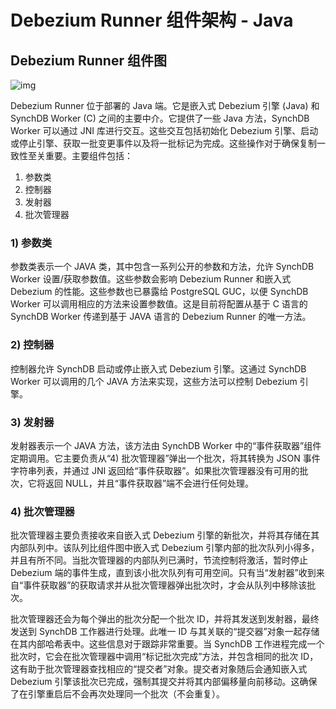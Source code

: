 # Debezium Runner 组件架构 - Java

## **Debezium Runner 组件图**

![img](/images/synchdb-dbzrunner-component2.jpg)

Debezium Runner 位于部署的 Java 端。它是嵌入式 Debezium 引擎 (Java) 和 SynchDB Worker (C) 之间的主要中介。它提供了一些 Java 方法，SynchDB Worker 可以通过 JNI 库进行交互。这些交互包括初始化 Debezium 引擎、启动或停止引擎、获取一批变更事件以及将一批标记为完成。这些操作对于确保复制一致性至关重要。主要组件包括：

1. 参数类
2. 控制器
3. 发射器
4. 批次管理器

### **1) 参数类**

参数类表示一个 JAVA 类，其中包含一系列公开的参数和方法，允许 SynchDB Worker 设置/获取参数值。这些参数会影响 Debezium Runner 和嵌入式 Debezium 的性能。这些参数也已暴露给 PostgreSQL GUC，以便 SynchDB Worker 可以调用相应的方法来设置参数值。这是目前将配置从基于 C 语言的 SynchDB Worker 传递到基于 JAVA 语言的 Debezium Runner 的唯一方法。

### **2) 控制器**

控制器允许 SynchDB 启动或停止嵌入式 Debezium 引擎。这通过 SynchDB Worker 可以调用的几个 JAVA 方法来实现，这些方法可以控制 Debezium 引擎。

### **3) 发射器**

发射器表示一个 JAVA 方法，该方法由 SynchDB Worker 中的“事件获取器”组件定期调用。它主要负责从“4) 批次管理器”弹出一个批次，将其转换为 JSON 事件字符串列表，并通过 JNI 返回给“事件获取器”。如果批次管理器没有可用的批次，它将返回 NULL，并且“事件获取器”端不会进行任何处理。

### **4) 批次管理器**

批次管理器主要负责接收来自嵌入式 Debezium 引擎的新批次，并将其存储在其内部队列中。该队列比组件图中嵌入式 Debezium 引擎内部的批次队列小得多，并且有所不同。当批次管理器的内部队列已满时，节流控制将激活，暂时停止 Debezium 端的事件生成，直到该小批次队列有可用空间。只有当“发射器”收到来自“事件获取器”的获取请求并从批次管理器弹出批次时，才会从队列中移除该批次。

批次管理器还会为每个弹出的批次分配一个批次 ID，并将其发送到发射器，最终发送到 SynchDB 工作器进行处理。此唯一 ID 与其关联的“提交器”对象一起存储在其内部哈希表中。这些信息对于跟踪非常重要。当 SynchDB 工作进程完成一个批次时，它会在批次管理器中调用“标记批次完成”方法，并包含相同的批次 ID，这有助于批次管理器查找相应的“提交者”对象。提交者对象随后会通知嵌入式 Debezium 引擎该批次已完成，强制其提交并将其内部偏移量向前移动。这确保了在引擎重启后不会再次处理同一个批次（不会重复）。